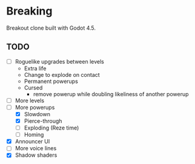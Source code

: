 # Breaking

Breakout clone built with Godot 4.5.

## TODO

- [ ] Roguelike upgrades between levels
  - Extra life
  - Change to explode on contact
  - Permanent powerups
  - Cursed
    - remove powerup while doubling likeliness of another powerup
- [ ] More levels
- [ ] More powerups
  - [x] Slowdown
  - [x] Pierce-through
  - [ ] Exploding (Reze time)
  - [ ] Homing
- [x] Announcer UI
- [ ] More voice lines
- [x] Shadow shaders
